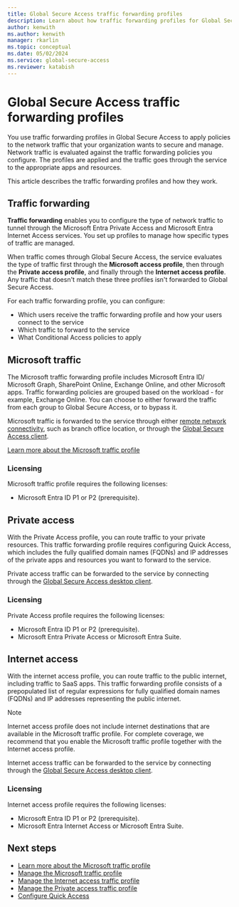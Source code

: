 ```yaml
---
title: Global Secure Access traffic forwarding profiles
description: Learn about how traffic forwarding profiles for Global Secure Access streamline how you route traffic through your network.
author: kenwith
ms.author: kenwith
manager: rkarlin
ms.topic: conceptual
ms.date: 05/02/2024
ms.service: global-secure-access
ms.reviewer: katabish
---
```


# Global Secure Access traffic forwarding profiles

You use traffic forwarding profiles in Global Secure Access to apply policies to the network traffic that your organization wants to secure and manage. Network traffic is evaluated against the traffic forwarding policies you configure. The profiles are applied and the traffic goes through the service to the appropriate apps and resources. 

This article describes the traffic forwarding profiles and how they work.

## Traffic forwarding

**Traffic forwarding** enables you to configure the type of network traffic to tunnel through the Microsoft Entra Private Access and Microsoft Entra Internet Access services. You set up profiles to manage how specific types of traffic are managed. 

When traffic comes through Global Secure Access, the service evaluates the type of traffic first through the **Microsoft access profile**,  then through the **Private access profile**, and finally through the **Internet access profile**. Any traffic that doesn't match these three profiles isn't forwarded to Global Secure Access. 

For each traffic forwarding profile, you can configure:

- Which users receive the traffic forwarding profile and how your users connect to the service
- Which traffic to forward to the service
- What Conditional Access policies to apply

## Microsoft traffic

The Microsoft traffic forwarding profile includes Microsoft Entra ID/ Microsoft Graph, SharePoint Online, Exchange Online, and other Microsoft apps. Traffic forwarding policies are grouped based on the workload - for example, Exchange Online. You can choose to either forward the traffic from each group to Global Secure Access, or to bypass it.

Microsoft traffic is forwarded to the service through either [remote network connectivity](concept-remote-network-connectivity.md), such as branch office location, or through the [Global Secure Access client](how-to-install-windows-client.md).

[Learn more about the Microsoft traffic profile](concept-microsoft-traffic-profile.md)

### Licensing

Microsoft traffic profile requires the following licenses:

- Microsoft Entra ID P1 or P2 (prerequisite).

## Private access

With the Private Access profile, you can route traffic to your private resources. This traffic forwarding profile requires configuring Quick Access, which includes the fully qualified domain names (FQDNs) and IP addresses of the private apps and resources you want to forward to the service. 

Private access traffic can be forwarded to the service by connecting through the [Global Secure Access desktop client](how-to-install-windows-client.md).

### Licensing

Private Access profile requires the following licenses:

- Microsoft Entra ID P1 or P2 (prerequisite).
- Microsoft Entra Private Access or Microsoft Entra Suite.

## Internet access

With the internet access profile, you can route traffic to the public internet, including traffic to SaaS apps. This traffic forwarding profile consists of a prepopulated list of regular expressions for fully qualified domain names (FQDNs) and IP addresses representing the public internet. 

> [!NOTE]
> Internet access profile does not include internet destinations that are available in the Microsoft traffic profile. For complete coverage, we recommend that you enable the Microsoft traffic profile together with the Internet access profile.

Internet access traffic can be forwarded to the service by connecting through the [Global Secure Access desktop client](how-to-install-windows-client.md).

### Licensing

Internet access profile requires the following licenses:

- Microsoft Entra ID P1 or P2 (prerequisite).
- Microsoft Entra Internet Access or Microsoft Entra Suite.

## Next steps

- [Learn more about the Microsoft traffic profile](concept-microsoft-traffic-profile.md)
- [Manage the Microsoft traffic profile](how-to-manage-microsoft-profile.md)
- [Manage the Internet access traffic profile](how-to-manage-internet-access-profile.md)
- [Manage the Private access traffic profile](how-to-manage-private-access-profile.md)
- [Configure Quick Access](how-to-configure-quick-access.md)
